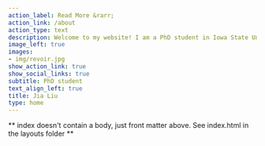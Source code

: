 ```yaml
---
action_label: Read More &rarr;
action_link: /about
action_type: text
description: Welcome to my website! I am a PhD student in Iowa State University majoring in bioinformatics and computational biology (minor in statistics). You can learn more about me in the *ABOUT* session. I plan to post my learning journeys in programming & data science on *BLOGS* page. You will find some projects I am working on in *PROJECTS*. *COLLECTION* includes a collection of my ideas & inspirations. Hope you enjoy yourself here!
image_left: true
images:
- img/revoir.jpg
show_action_link: true
show_social_links: true
subtitle: PhD student
text_align_left: true
title: Jia Liu
type: home
---
```


** index doesn't contain a body, just front matter above.
See index.html in the layouts folder **

